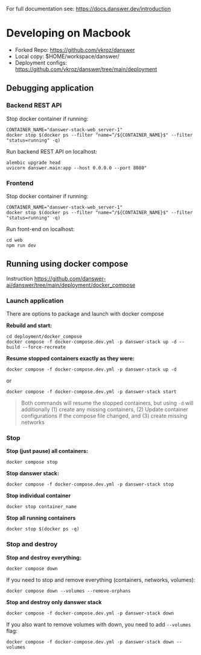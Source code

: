 For full documentation see: https://docs.danswer.dev/introduction

# Developing on Macbook

- Forked Repo: https://github.com/vkroz/danswer
- Local copy: $HOME/workspace/danswer/
- Deployment configs: https://github.com/vkroz/danswer/tree/main/deployment

## Debugging application

### Backend REST API

Stop docker container if running:
```
CONTAINER_NAME="danswer-stack-web_server-1"
docker stop $(docker ps --filter "name=^/${CONTAINER_NAME}$" --filter "status=running" -q)
```

Run backend REST API on localhost:
```
alembic upgrade head
uvicorn danswer.main:app --host 0.0.0.0 --port 8080"
```


### Frontend

Stop docker container if running:
```
CONTAINER_NAME="danswer-stack-web_server-1"
docker stop $(docker ps --filter "name=^/${CONTAINER_NAME}$" --filter "status=running" -q)
```

Run front-end on localhost:
```
cd web
npm run dev
```




## Running using docker compose
Instruction https://github.com/danswer-ai/danswer/tree/main/deployment/docker_compose

### Launch application
There are options to package and launch with docker compose

**Rebuild and start:**
```
cd deployment/docker_compose
docker compose -f docker-compose.dev.yml -p danswer-stack up -d --build --force-recreate
```

**Resume stopped containers exactly as they were:**
```
docker compose -f docker-compose.dev.yml -p danswer-stack up -d
```
or 
```
docker compose -f docker-compose.dev.yml -p danswer-stack start
```

> Both commands will resume the stopped containers, but using `-d`  will additionally (1) create any missing containers, (2) Update container configurations if the compose file changed, and (3) create missing networks


### Stop 

**Stop (just pause) all containers:**

```
docker compose stop
```

**Stop danswer stack:**
```
docker compose -f docker-compose.dev.yml -p danswer-stack stop
```


**Stop individual container**
```
docker stop container_name
```

**Stop all running containers**
```
docker stop $(docker ps -q)
```

### Stop and destroy

**Stop and destroy everything:**
```
docker compose down
```
If you need to stop and remove everything (containers, networks, volumes):
```
docker compose down --volumes --remove-orphans
```

**Stop and destroy only danswer stack**
```
docker compose -f docker-compose.dev.yml -p danswer-stack down
```

If you also want to remove volumes with down, you need to add `--volumes` flag:
```
docker compose -f docker-compose.dev.yml -p danswer-stack down --volumes
```
